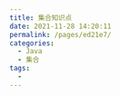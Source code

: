 ```yaml
---
title: 集合知识点
date: 2021-11-28 14:20:11
permalink: /pages/ed21e7/
categories:
  - Java
  - 集合
tags:
  - 
---
```

